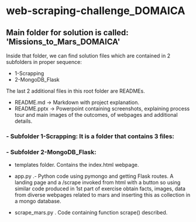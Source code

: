 # web-scraping-challenge_DOMAICA

## Main folder for solution is called: 'Missions_to_Mars_DOMAICA'

Inside that folder, we can find solution files which are contained in 2 subfolders in proper sequence:

- 1-Scrapping
- 2-MongoDB_Flask 

The last 2 additional files in this root folder are READMEs.

- README.md -> Markdown with project explanation.
- README.pptx -> Powerpoint containing screenshots, explaining process tour and main images of the outcomes, of webpages and additional details.



### - Subfolder 1-Scrapping: It is a folder that contains 3 files:
       


### - Subfolder 2-MongoDB_Flask: 

- templates folder. Contains the index.html webpage.
       
- app.py .- Python code using pymongo and getting Flask routes. A landing page and a /scrape invoked from html with a button so using similar code produced in 1st part of exercise obtain facts, images, data from diverse webpages related to mars and inserting this as collection in a mongo database.
       
- scrape_mars.py . Code containing function scrape() described.





